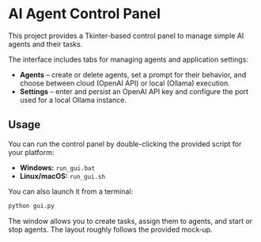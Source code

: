 # AI Agent Control Panel

This project provides a Tkinter-based control panel to manage simple AI agents
and their tasks.

The interface includes tabs for managing agents and application settings:

- **Agents** – create or delete agents, set a prompt for their behavior, and
  choose between cloud (OpenAI API) or local (Ollama) execution.
- **Settings** – enter and persist an OpenAI API key and configure the port used
  for a local Ollama instance.

## Usage

You can run the control panel by double-clicking the provided script for your
platform:

- **Windows:** `run_gui.bat`
- **Linux/macOS:** `run_gui.sh`

You can also launch it from a terminal:

```bash
python gui.py
```

The window allows you to create tasks, assign them to agents, and start or stop
agents. The layout roughly follows the provided mock‑up.
